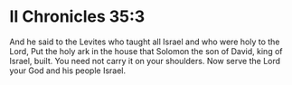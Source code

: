 # II Chronicles 35:3

And he said to the Levites who taught all Israel and who were holy to the Lord, Put the holy ark in the house that Solomon the son of David, king of Israel, built. You need not carry it on your shoulders. Now serve the Lord your God and his people Israel.
